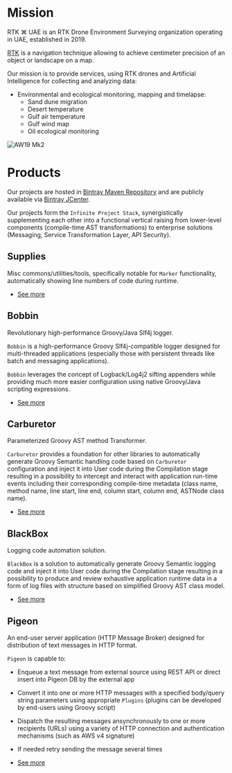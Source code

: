 # Mission

RTK ⌘ UAE is an RTK Drone Environment Surveying organization operating in UAE, established in 2019.

[RTK](https://en.wikipedia.org/wiki/Real-time_kinematic) is a navigation technique allowing to achieve centimeter 
precision of an object or landscape on a map. 

Our mission is to provide services, using RTK drones and Artificial Intelligence for collecting and analyzing data:

* Environmental and ecological monitoring, mapping and timelapse:
  * Sand dune migration
  * Desert temperature
  * Gulf air temperature
  * Gulf wind map
  * Oil ecological monitoring

![AW19 Mk2](https://avatars1.githubusercontent.com/u/51878591?s=200&v=4)

# Products

Our projects are hosted in [Bintray Maven Repository](https://bintray.com/infinite-technology/m2) 
and are publicly available via [Bintray JCenter](https://bintray.com/bintray/jcenter).

Our projects form the `Infinite Project Stack`, synergistically supplementing each other into a functional vertical
raising from lower-level components (compile-time AST transformations) to enterprise solutions (Messaging, 
Service Transformation Layer, API Security).

## Supplies

Misc commons/utilities/tools, specifically notable for `Marker` functionality, automatically showing line numbers of code 
during runtime.

* [See more](./Supplies/)


## Bobbin

Revolutionary high-performance Groovy/Java Slf4j logger.

`Bobbin` is a high-performance Groovy Slf4j-compatible logger designed for multi-threaded applications (especially those
 with persistent threads like batch and messaging applications).

`Bobbin` leverages the concept of Logback/Log4j2 sifting appenders while providing much more easier configuration using
 native Groovy/Java scripting expressions.

* [See more](./Bobbin/)

## Carburetor

Parameterized Groovy AST method Transformer.

`Carburetor` provides a foundation for other libraries to automatically generate Groovy Semantic handling code based on 
`Carburetor` configuration and inject it into User code during the Compilation stage resulting in a possibility to 
intercept and interact with application run-time events including their corresponding compile-time metadata 
(class name, method name, line start, line end, column start, column end, ASTNode class name).

* [See more](./Carburetor/)

## BlackBox

Logging code automation solution.

`BlackBox` is a solution to automatically generate Groovy Semantic logging code and inject it into User code during the 
Compilation stage resulting in a possibility to produce and review exhaustive application runtime data in a form of log
 files with structure based on simplified Groovy AST class model.

* [See more](./BlackBox/)

## Pigeon

An end-user server application (HTTP Message Broker) designed for distribution of text messages in HTTP format.

`Pigeon` is capable to:

* Enqueue a text message from external source using REST API or direct insert into Pigeon DB by the external app
* Convert it into one or more HTTP messages with a specified body/query string parameters using appropriate `Plugins` (plugins can be developed by end-users using Groovy script)
* Dispatch the resulting messages ansynchronously to one or more recipients (URLs) using a variety of HTTP connection and authentication mechanisms (such as AWS v4 signature)
* If needed retry sending the message several times

* [See more](./Pigeon/)